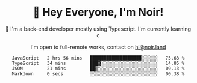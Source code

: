 <div align="center">

<h1 align="center">👋 Hey Everyone, I'm Noir! </h1>
  

 🎉  I'm a back-end developer mostly using Typescript. I'm currently learning c

   
<p align="center">

  I'm open to full-remote works, contact on [hi@noir.land](mailto:hi@noir.land)
 
 </p>
   

  
<!--START_SECTION:waka-->

```text
JavaScript   2 hrs 56 mins   ███████████████████░░░░░░   75.63 %
TypeScript   34 mins         ███▓░░░░░░░░░░░░░░░░░░░░░   14.85 %
JSON         21 mins         ██▒░░░░░░░░░░░░░░░░░░░░░░   09.13 %
Markdown     0 secs          ░░░░░░░░░░░░░░░░░░░░░░░░░   00.38 %
```

<!--END_SECTION:waka-->
